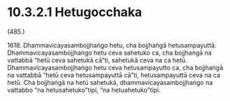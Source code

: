 

# 10.3.2.1 Hetugocchaka





(485.)

1618\. Dhammavicayasambojjhaṅgo hetu, cha bojjhaṅgā hetusampayuttā. Dhammavicayasambojjhaṅgo hetu ceva sahetuko ca, cha bojjhaṅgā na vattabbā “hetū ceva sahetukā cā”ti, sahetukā ceva na ca hetū. Dhammavicayasambojjhaṅgo hetu ceva hetusampayutto ca, cha bojjhaṅgā na vattabbā “hetū ceva hetusampayuttā cā”ti, hetusampayuttā ceva na ca hetū. Cha bojjhaṅgā na hetū sahetukā, dhammavicayasambojjhaṅgo na vattabbo “na hetusahetuko”tipi, “na hetuahetuko”tipi.




